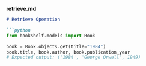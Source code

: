 
**retrieve.md**
```markdown
# Retrieve Operation

```python
from bookshelf.models import Book

book = Book.objects.get(title="1984")
book.title, book.author, book.publication_year
# Expected output: ('1984', 'George Orwell', 1949)
